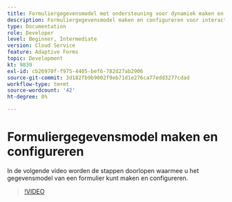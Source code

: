 ```yaml
---
title: Formuliergegevensmodel met ondersteuning voor dynamiek maken en configureren
description: Formuliergegevensmodel maken en configureren voor interactie met entiteiten in Microsoft Dynamics.
type: Documentation
role: Developer
level: Beginner, Intermediate
version: Cloud Service
feature: Adaptive Forms
topic: Development
kt: 9839
exl-id: cb26970f-f975-4405-bef6-782d27ab2906
source-git-commit: 3d182fb9b9002f9eb71d1e276ca77edd3277cdad
workflow-type: tm+mt
source-wordcount: '42'
ht-degree: 0%

---
```


# Formuliergegevensmodel maken en configureren


In de volgende video worden de stappen doorlopen waarmee u het gegevensmodel van een formulier kunt maken en configureren.

>[!VIDEO](https://video.tv.adobe.com/v/340790?quality=12&learn=on)
